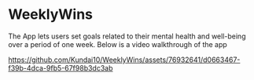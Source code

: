 # WeeklyWins
The App lets users set goals related to their mental health and well-being over a period of one week.
Below is a video walkthrough of the app

https://github.com/Kundai10/WeeklyWins/assets/76932641/d0663467-f39b-4dca-9fb5-67f98b3dc3ab

